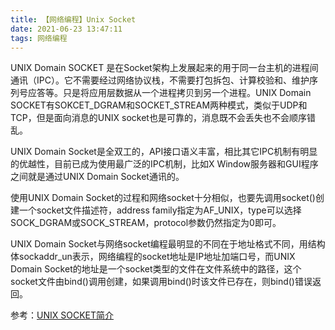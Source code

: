 ```yaml
---
title: 【网络编程】Unix Socket
date: 2021-06-23 13:47:11
tags: 网络编程
---
```


UNIX Domain SOCKET 是在Socket架构上发展起来的用于同一台主机的进程间通讯（IPC）。它不需要经过网络协议栈，不需要打包拆包、计算校验和、维护序列号应答等。只是将应用层数据从一个进程拷贝到另一个进程。UNIX Domain SOCKET有SOKCET_DGRAM和SOCKET_STREAM两种模式，类似于UDP和TCP，但是面向消息的UNIX socket也是可靠的，消息既不会丢失也不会顺序错乱。

 UNIX Domain Socket是全双工的，API接口语义丰富，相比其它IPC机制有明显的优越性，目前已成为使用最广泛的IPC机制，比如X Window服务器和GUI程序之间就是通过UNIX Domain Socket通讯的。

使用UNIX Domain Socket的过程和网络socket十分相似，也要先调用socket()创建一个socket文件描述符，address family指定为AF_UNIX，type可以选择SOCK_DGRAM或SOCK_STREAM，protocol参数仍然指定为0即可。

UNIX Domain Socket与网络socket编程最明显的不同在于地址格式不同，用结构体sockaddr_un表示，网络编程的socket地址是IP地址加端口号，而UNIX Domain Socket的地址是一个socket类型的文件在文件系统中的路径，这个socket文件由bind()调用创建，如果调用bind()时该文件已存在，则bind()错误返回。

参考：[UNIX SOCKET简介](https://blog.csdn.net/zhangkun2609/article/details/84188465)